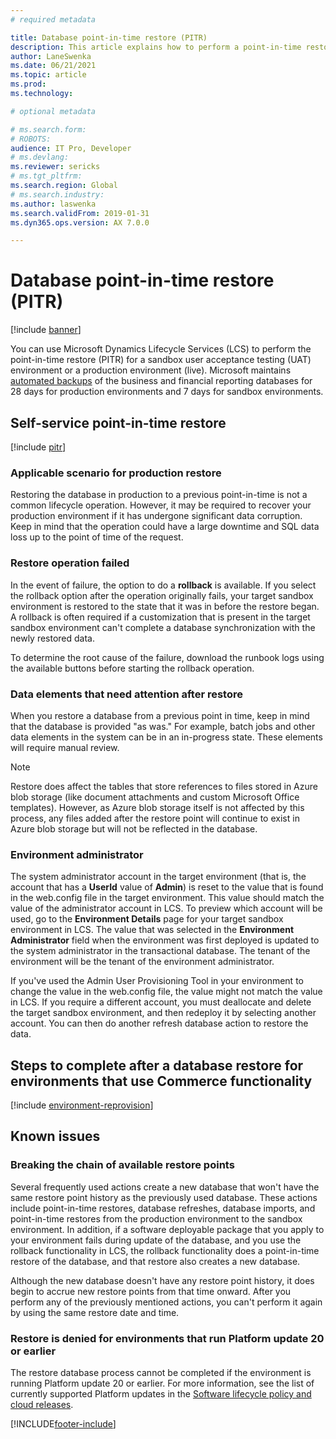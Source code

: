 ```yaml
---
# required metadata

title: Database point-in-time restore (PITR)
description: This article explains how to perform a point-in-time restore of a database for finance and operations.
author: LaneSwenka
ms.date: 06/21/2021
ms.topic: article
ms.prod: 
ms.technology: 

# optional metadata

# ms.search.form: 
# ROBOTS: 
audience: IT Pro, Developer
# ms.devlang: 
ms.reviewer: sericks
# ms.tgt_pltfrm: 
ms.search.region: Global
# ms.search.industry: 
ms.author: laswenka
ms.search.validFrom: 2019-01-31
ms.dyn365.ops.version: AX 7.0.0

---
```


# Database point-in-time restore (PITR)

[!include [banner](../includes/banner.md)]

You can use Microsoft Dynamics Lifecycle Services (LCS) to perform the point-in-time restore (PITR) for a sandbox user acceptance testing (UAT) environment or a production environment (live). Microsoft maintains [automated backups](/azure/sql-database/sql-database-automated-backups) of the business and financial reporting databases for 28 days for production environments and 7 days for sandbox environments.

## Self-service point-in-time restore
[!include [pitr](../includes/dbmovement-pitr.md)]

### Applicable scenario for production restore

Restoring the database in production to a previous point-in-time is not a common lifecycle operation. However, it may be required to recover your production environment if it has undergone significant data corruption. Keep in mind that the operation could have a large downtime and SQL data loss up to the point of time of the request.

### Restore operation failed
In the event of failure, the option to do a **rollback** is available. If you select the rollback option after the operation originally fails, your target sandbox environment is restored to the state that it was in before the restore began. A rollback is often required if a customization that is present in the target sandbox environment can't complete a database synchronization with the newly restored data.

To determine the root cause of the failure, download the runbook logs using the available buttons before starting the rollback operation.

### Data elements that need attention after restore
When you restore a database from a previous point in time, keep in mind that the database is provided "as was." For example, batch jobs and other data elements in the system can be in an in-progress state. These elements will require manual review.

> [!NOTE]
> Restore does affect the tables that store references to files stored in Azure blob storage (like document attachments and custom Microsoft Office templates). However, as Azure blob storage itself is not affected by this process, any files added after the restore point will continue to exist in Azure blob storage but will not be reflected in the database. 

### Environment administrator
The system administrator account in the target environment (that is, the account that has a **UserId** value of **Admin**) is reset to the value that is found in the web.config file in the target environment. This value should match the value of the administrator account in LCS. To preview which account will be used, go to the **Environment Details** page for your target sandbox environment in LCS. The value that was selected in the **Environment Administrator** field when the environment was first deployed is updated to the system administrator in the transactional database. The tenant of the environment will be the tenant of the environment administrator.

If you've used the Admin User Provisioning Tool in your environment to change the value in the web.config file, the value might not match the value in LCS. If you require a different account, you must deallocate and delete the target sandbox environment, and then redeploy it by selecting another account. You can then do another refresh database action to restore the data.

## Steps to complete after a database restore for environments that use Commerce functionality
[!include [environment-reprovision](../includes/environment-reprovision.md)]

## Known issues

### Breaking the chain of available restore points
Several frequently used actions create a new database that won't have the same restore point history as the previously used database. These actions include point-in-time restores, database refreshes, database imports, and point-in-time restores from the production environment to the sandbox environment. In addition, if a software deployable package that you apply to your environment fails during update of the database, and you use the rollback functionality in LCS, the rollback functionality does a point-in-time restore of the database, and that restore also creates a new database. 

Although the new database doesn't have any restore point history, it does begin to accrue new restore points from that time onward. After you perform any of the previously mentioned actions, you can't perform it again by using the same restore date and time.

### Restore is denied for environments that run Platform update 20 or earlier
The restore database process cannot be completed if the environment is running Platform update 20 or earlier. For more information, see the list of currently supported Platform updates in the [Software lifecycle policy and cloud releases](..//migration-upgrade/versions-update-policy.md).


[!INCLUDE[footer-include](../../../includes/footer-banner.md)]

